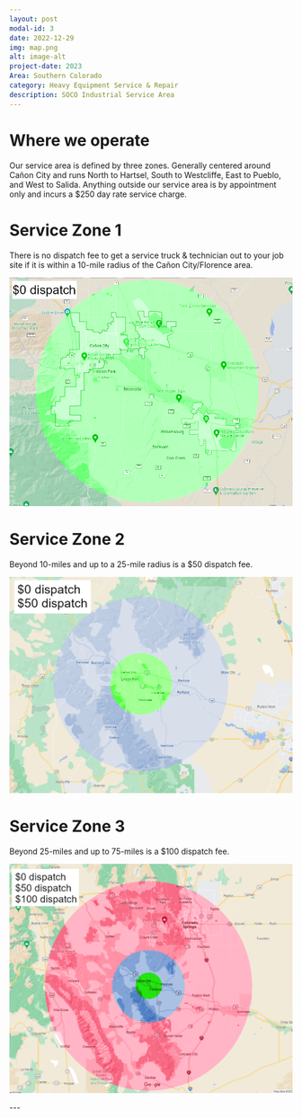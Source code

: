 ```yaml
---
layout: post
modal-id: 3
date: 2022-12-29
img: map.png
alt: image-alt
project-date: 2023
Area: Southern Colorado
category: Heavy Equipment Service & Repair
description: SOCO Industrial Service Area
---
```


# Where we operate
Our service area is defined by three zones. Generally centered around Cañon City and runs North to Hartsel, South to Westcliffe, East to Pueblo, and West to Salida. Anything outside our service area is by appointment only and incurs a $250 day rate service charge.

# Service Zone 1
There is no dispatch fee to get a service truck & technician out to your job site if it is within a 10-mile radius of the Cañon City/Florence area. 

<p align="center">
  <img src="/assets/map1.png">
  </p>

# Service Zone 2
Beyond 10-miles and up to a 25-mile radius is a $50 dispatch fee. 

<p align="center">
  <img src="/assets/map2.png">
  </p>

# Service Zone 3
Beyond 25-miles and up to 75-miles is a $100 dispatch fee.

<p align="center">
  <img src="/assets/map3.png">
  </p>
---
